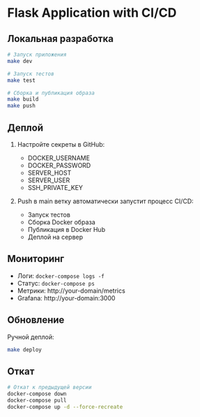 # Flask Application with CI/CD

## Локальная разработка

```bash
# Запуск приложения
make dev

# Запуск тестов
make test

# Сборка и публикация образа
make build
make push
```

## Деплой

1. Настройте секреты в GitHub:
   - DOCKER_USERNAME
   - DOCKER_PASSWORD
   - SERVER_HOST
   - SERVER_USER
   - SSH_PRIVATE_KEY

2. Push в main ветку автоматически запустит процесс CI/CD:
   - Запуск тестов
   - Сборка Docker образа
   - Публикация в Docker Hub
   - Деплой на сервер

## Мониторинг

- Логи: `docker-compose logs -f`
- Статус: `docker-compose ps`
- Метрики: http://your-domain/metrics
- Grafana: http://your-domain:3000

## Обновление

Ручной деплой:
```bash
make deploy
```

## Откат

```bash
# Откат к предыдущей версии
docker-compose down
docker-compose pull
docker-compose up -d --force-recreate
```